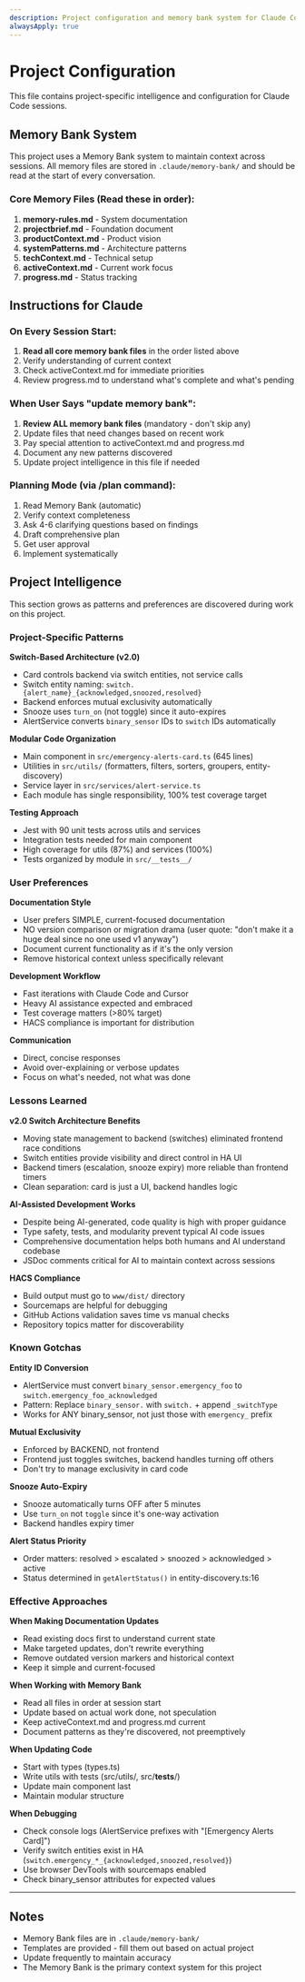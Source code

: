 ```yaml
---
description: Project configuration and memory bank system for Claude Code
alwaysApply: true
---
```


# Project Configuration

This file contains project-specific intelligence and configuration for Claude Code sessions.

## Memory Bank System

This project uses a Memory Bank system to maintain context across sessions. All memory files are stored in `.claude/memory-bank/` and should be read at the start of every conversation.

### Core Memory Files (Read these in order):
1. **memory-rules.md** - System documentation
2. **projectbrief.md** - Foundation document
3. **productContext.md** - Product vision
4. **systemPatterns.md** - Architecture patterns
5. **techContext.md** - Technical setup
6. **activeContext.md** - Current work focus
7. **progress.md** - Status tracking

## Instructions for Claude

### On Every Session Start:
1. **Read all core memory bank files** in the order listed above
2. Verify understanding of current context
3. Check activeContext.md for immediate priorities
4. Review progress.md to understand what's complete and what's pending

### When User Says "update memory bank":
1. **Review ALL memory bank files** (mandatory - don't skip any)
2. Update files that need changes based on recent work
3. Pay special attention to activeContext.md and progress.md
4. Document any new patterns discovered
5. Update project intelligence in this file if needed

### Planning Mode (via /plan command):
1. Read Memory Bank (automatic)
2. Verify context completeness
3. Ask 4-6 clarifying questions based on findings
4. Draft comprehensive plan
5. Get user approval
6. Implement systematically

## Project Intelligence

This section grows as patterns and preferences are discovered during work on this project.

### Project-Specific Patterns

**Switch-Based Architecture (v2.0)**
- Card controls backend via switch entities, not service calls
- Switch entity naming: `switch.{alert_name}_{acknowledged,snoozed,resolved}`
- Backend enforces mutual exclusivity automatically
- Snooze uses `turn_on` (not toggle) since it auto-expires
- AlertService converts `binary_sensor` IDs to `switch` IDs automatically

**Modular Code Organization**
- Main component in `src/emergency-alerts-card.ts` (645 lines)
- Utilities in `src/utils/` (formatters, filters, sorters, groupers, entity-discovery)
- Service layer in `src/services/alert-service.ts`
- Each module has single responsibility, 100% test coverage target

**Testing Approach**
- Jest with 90 unit tests across utils and services
- Integration tests needed for main component
- High coverage for utils (87%) and services (100%)
- Tests organized by module in `src/__tests__/`

### User Preferences

**Documentation Style**
- User prefers SIMPLE, current-focused documentation
- NO version comparison or migration drama (user quote: "don't make it a huge deal since no one used v1 anyway")
- Document current functionality as if it's the only version
- Remove historical context unless specifically relevant

**Development Workflow**
- Fast iterations with Claude Code and Cursor
- Heavy AI assistance expected and embraced
- Test coverage matters (>80% target)
- HACS compliance is important for distribution

**Communication**
- Direct, concise responses
- Avoid over-explaining or verbose updates
- Focus on what's needed, not what was done

### Lessons Learned

**v2.0 Switch Architecture Benefits**
- Moving state management to backend (switches) eliminated frontend race conditions
- Switch entities provide visibility and direct control in HA UI
- Backend timers (escalation, snooze expiry) more reliable than frontend timers
- Clean separation: card is just a UI, backend handles logic

**AI-Assisted Development Works**
- Despite being AI-generated, code quality is high with proper guidance
- Type safety, tests, and modularity prevent typical AI code issues
- Comprehensive documentation helps both humans and AI understand codebase
- JSDoc comments critical for AI to maintain context across sessions

**HACS Compliance**
- Build output must go to `www/dist/` directory
- Sourcemaps are helpful for debugging
- GitHub Actions validation saves time vs manual checks
- Repository topics matter for discoverability

### Known Gotchas

**Entity ID Conversion**
- AlertService must convert `binary_sensor.emergency_foo` to `switch.emergency_foo_acknowledged`
- Pattern: Replace `binary_sensor.` with `switch.` + append `_switchType`
- Works for ANY binary_sensor, not just those with `emergency_` prefix

**Mutual Exclusivity**
- Enforced by BACKEND, not frontend
- Frontend just toggles switches, backend handles turning off others
- Don't try to manage exclusivity in card code

**Snooze Auto-Expiry**
- Snooze automatically turns OFF after 5 minutes
- Use `turn_on` not `toggle` since it's one-way activation
- Backend handles expiry timer

**Alert Status Priority**
- Order matters: resolved > escalated > snoozed > acknowledged > active
- Status determined in `getAlertStatus()` in entity-discovery.ts:16

### Effective Approaches

**When Making Documentation Updates**
- Read existing docs first to understand current state
- Make targeted updates, don't rewrite everything
- Remove outdated version markers and historical context
- Keep it simple and current-focused

**When Working with Memory Bank**
- Read all files in order at session start
- Update based on actual work done, not speculation
- Keep activeContext.md and progress.md current
- Document patterns as they're discovered, not preemptively

**When Updating Code**
- Start with types (types.ts)
- Write utils with tests (src/utils/, src/__tests__/)
- Update main component last
- Maintain modular structure

**When Debugging**
- Check console logs (AlertService prefixes with "[Emergency Alerts Card]")
- Verify switch entities exist in HA (`switch.emergency_*_{acknowledged,snoozed,resolved}`)
- Use browser DevTools with sourcemaps enabled
- Check binary_sensor attributes for expected values

---

## Notes

- Memory Bank files are in `.claude/memory-bank/`
- Templates are provided - fill them out based on actual project
- Update frequently to maintain accuracy
- The Memory Bank is the primary context system for this project
